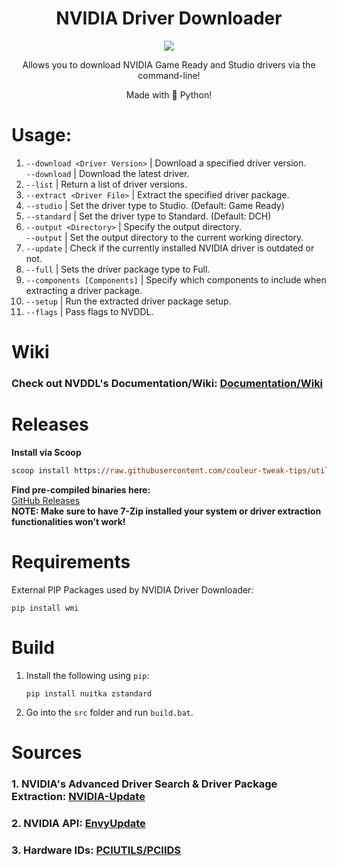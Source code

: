 <h1 align="center">NVIDIA Driver Downloader</h1>
<p align="center"><img src="https://user-images.githubusercontent.com/41850963/171990687-575861e6-f135-445c-abcf-87966fea6440.png"</p>

<p align="center">Allows you to download NVIDIA Game Ready and Studio drivers via the command-line!</p> 
<p align="center">Made with 🐍 Python!</p>                     

# Usage:
1. `--download <Driver Version>` | Download a specified driver version.     
`--download` | Download the latest driver.
2. `--list` | Return a list of driver versions.
3. `--extract <Driver File>` | Extract the specified driver package.
4. `--studio` | Set the driver type to Studio. (Default: Game Ready)
5. `--standard` | Set the driver type to Standard. (Default: DCH)
6. `--output <Directory>` | Specify the output directory.    
`--output` | Set the output directory to the current working directory.
7. `--update` | Check if the currently installed NVIDIA driver is outdated or not.
8. `--full` | Sets the driver package type to Full.
9. `--components [Components]` | Specify which components to include when extracting a driver package.
10. `--setup` | Run the extracted driver package setup.
11. `--flags` | Pass flags to NVDDL.

# Wiki
### Check out NVDDL's Documentation/Wiki: [Documentation/Wiki](https://github.com/Aetopia/NVIDIA-Driver-Downloader/wiki)

# Releases
**Install via Scoop**
```ps
scoop install https://raw.githubusercontent.com/couleur-tweak-tips/utils/main/bucket/nvddl.json
```
**Find pre-compiled binaries here:**             
[GitHub Releases](https://github.com/Aetopia/NVIDIA-Driver-Downloader/releases)      
**NOTE: Make sure to have 7-Zip installed your system or driver extraction functionalities won't work!**
# Requirements
External PIP Packages used by NVIDIA Driver Downloader:
```
pip install wmi
```

# Build
1. Install the following using `pip`:
    ```
    pip install nuitka zstandard
    ```
2. Go into the `src` folder and run `build.bat`.

# Sources
### 1. NVIDIA's Advanced Driver Search & Driver Package Extraction: [NVIDIA-Update](https://github.com/lord-carlos/nvidia-update)
### 2. NVIDIA API: [EnvyUpdate](https://github.com/fyr77/EnvyUpdate/wiki/Nvidia-API)
### 3. Hardware IDs: [PCIUTILS/PCIIDS](https://github.com/pciutils/pciids)
